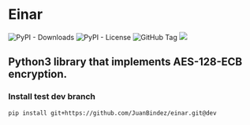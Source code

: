 # Einar

![PyPI - Downloads](https://img.shields.io/pypi/dm/einar)
![PyPI - License](https://img.shields.io/pypi/l/einar)
![GitHub Tag](https://img.shields.io/github/v/tag/JuanBindez/einar?include_prereleases)
<a href="https://pypi.org/project/pytubefix/"><img src="https://img.shields.io/pypi/v/einar" /></a>

## Python3 library that implements AES-128-ECB encryption.


### Install test dev branch
    pip install git+https://github.com/JuanBindez/einar.git@dev
